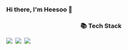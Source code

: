 ### Hi there, I'm Heesoo 👋


<h3 align="center"> 📚 Tech Stack </h3>
<img src="https://img.shields.io/badge/Javascript-FFAE42?style=flat-square&logo=Javascript&logoColor=white"/>&nbsp 
<img src="https://img.shields.io/badge/HTML-E34F26?style=flat-square&logo=HTML5&logoColor=white"/>&nbsp 
<img src="https://img.shields.io/badge/CSS-1572B6?style=flat-square&logo=CSS3&logoColor=white"/></a>&nbsp 

<!--
**IamHPark/IamHPark** is a ✨ _special_ ✨ repository because its `README.md` (this file) appears on your GitHub profile.

Here are some ideas to get you started:

- 🔭 I’m currently working on ...
- 🌱 I’m currently learning ...
- 👯 I’m looking to collaborate on ...
- 🤔 I’m looking for help with ...
- 💬 Ask me about ...
- 📫 How to reach me: ...
- 😄 Pronouns: ...
- ⚡ Fun fact: ...
-->
